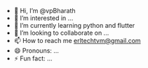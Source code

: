 - 👋 Hi, I’m @vpBharath
- 👀 I’m interested in ...
- 🌱 I’m currently learning python and flutter
- 💞️ I’m looking to collaborate on ...
- 📫 How to reach me erltechtvm@gmail.com
- 😄 Pronouns: ...
- ⚡ Fun fact: ...

<!---
vpBharath/vpBharath is a ✨ special ✨ repository because its `README.md` (this file) appears on your GitHub profile.
You can click the Preview link to take a look at your changes.
--->
